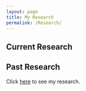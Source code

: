 ```yaml
---
layout: page
title: My Research
permalink: /Research/
---
```

## Current Research

## Past Research
Click [here][neel-link] to see my research.


[neel-link]: /neel-research/

